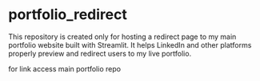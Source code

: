 # portfolio_redirect
This repository is created only for hosting a redirect page to my main portfolio website built with Streamlit.
It helps LinkedIn and other platforms properly preview and redirect users to my live portfolio.

for link access main portfolio repo
